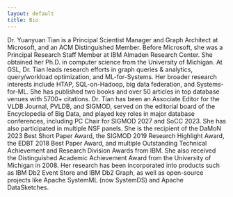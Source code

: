 ```yaml
---
layout: default
title: Bio
---
```


Dr. Yuanyuan Tian is a Principal Scientist Manager and Graph Architect at Microsoft, and an ACM Distinguished Member. Before Microsoft, she was a Principal Research Staff Member at IBM Almaden Research Center. She obtained her Ph.D. in computer science from the University of Michigan. At GSL, Dr. Tian leads research efforts in graph queries & analytics, query/workload optimization, and ML-for-Systems. Her broader research interests include HTAP, SQL-on-Hadoop, big data federation, and Systems-for-ML. She has published two books and over 50 articles in top database venues with 5700+ citations. Dr. Tian has been an Associate Editor for the VLDB Journal, PVLDB, and SIGMOD, served on the editorial board of the Encyclopedia of Big Data, and played key roles in major database conferences, including PC Chair for SIGMOD 2027 and SoCC 2023. She has also participated in multiple NSF panels. She is the recipient of the DaMoN 2023 Best Short Paper Award, the SIGMOD 2019 Research Highlight Award, the EDBT 2018 Best Paper Award, and multiple Outstanding Technical Achievement and Research Division Awards from IBM. She also received the Distinguished Academic Achievement Award from the University of Michigan in 2008. Her research has been incorporated into products such as IBM Db2 Event Store and IBM Db2 Graph, as well as open-source projects like Apache SystemML (now SystemDS) and Apache DataSketches.
